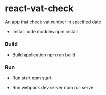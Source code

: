 # react-vat-check
An app that check vat number in specified date

* Install node modules
   npm install

### Build
* Build application
  npm run build


### Run
* Run start
  npm start

* Run webpack dev server
  npm run serve